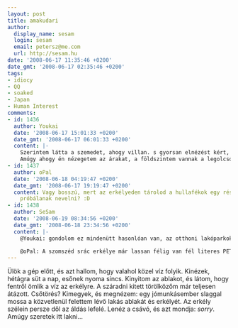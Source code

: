```yaml
---
layout: post
title: amakudari
author:
  display_name: sesam
  login: sesam
  email: petersz@me.com
  url: http://sesam.hu
date: '2008-06-17 11:35:46 +0200'
date_gmt: '2008-06-17 02:35:46 +0200'
tags:
- idiocy
- QQ
- soaked
- Japan
- Human Interest
comments:
- id: 1436
  author: Youkai
  date: '2008-06-17 15:01:33 +0200'
  date_gmt: '2008-06-17 06:01:33 +0200'
  content: |-
    Szerintem látta a szemedet, ahogy villan. s gyorsan elnézést kért, mielőtt valami csúnyát csináltál volna, vele, meg a csővel.
    Amúgy ahogy én nézegetem az árakat, a földszintem vannak a legolcsóbb és a legkisebb lakások, s emeletenként növekszik, az ár és a méret? Helyes a hipotézisem ?
- id: 1437
  author: oPal
  date: '2008-06-18 04:19:47 +0200'
  date_gmt: '2008-06-17 19:19:47 +0200'
  content: Vagy bosszú, mert az erkélyeden tárolod a hullafékok egy részét, és ezzel
    próbálanak nevelni? :D
- id: 1438
  author: SeSam
  date: '2008-06-19 08:34:56 +0200'
  date_gmt: '2008-06-18 23:34:56 +0200'
  content: |-
    @Youkai: gondolom ez mindenütt hasonlóan van, az otthoni lakóparkokban is lent vannak a kicsi és olcsóbb lakások. Itt a sűrűség miatt is fontos: lentre kevesebb fény jut. Viszont a legfontosabb tényező, az a vasútállomás közelsége. Egy állomásközeli lakás <strong> sokkal</strong> drágább.

    @oPal: A szomszéd srác erkélye már lassan félig van fél literes PET palackokkal...
---
```


Ülök a gép előtt, és azt hallom, hogy valahol közel víz folyik. Kinézek, hétágra süt a nap, esőnek nyoma sincs. Kinyitom az ablakot, és látom, hogy fentről ömlik a víz az erkélyre. A száradni kitett törölközőm már teljesen átázott. Csőtörés? Kimegyek, és megnézem: egy jómunkásember slaggal mossa a közvetlenül felettem lévő lakás ablakát és erkélyét. Az erkély szélein persze dől az áldás lefelé. Lenéz a csávó, és azt mondja: _sorry_. Amúgy szeretek itt lakni...
